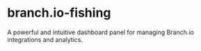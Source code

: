 # branch.io-fishing
A powerful and intuitive dashboard panel for managing Branch.io integrations and analytics.
